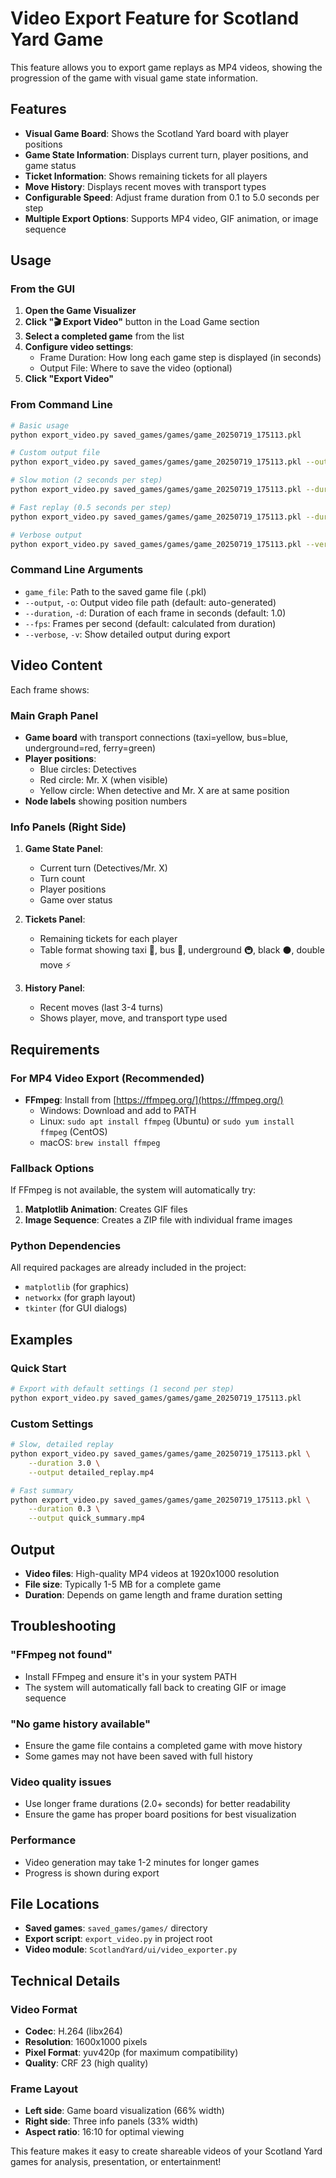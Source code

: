 # Video Export Feature for Scotland Yard Game

This feature allows you to export game replays as MP4 videos, showing the progression of the game with visual game state information.

## Features

- **Visual Game Board**: Shows the Scotland Yard board with player positions
- **Game State Information**: Displays current turn, player positions, and game status
- **Ticket Information**: Shows remaining tickets for all players
- **Move History**: Displays recent moves with transport types
- **Configurable Speed**: Adjust frame duration from 0.1 to 5.0 seconds per step
- **Multiple Export Options**: Supports MP4 video, GIF animation, or image sequence

## Usage

### From the GUI

1. **Open the Game Visualizer**
2. **Click "🎬 Export Video"** button in the Load Game section
3. **Select a completed game** from the list
4. **Configure video settings**:
   - Frame Duration: How long each game step is displayed (in seconds)
   - Output File: Where to save the video (optional)
5. **Click "Export Video"**

### From Command Line

```bash
# Basic usage
python export_video.py saved_games/games/game_20250719_175113.pkl

# Custom output file
python export_video.py saved_games/games/game_20250719_175113.pkl --output my_replay.mp4

# Slow motion (2 seconds per step)
python export_video.py saved_games/games/game_20250719_175113.pkl --duration 2.0

# Fast replay (0.5 seconds per step)
python export_video.py saved_games/games/game_20250719_175113.pkl --duration 0.5 --output fast_replay.mp4

# Verbose output
python export_video.py saved_games/games/game_20250719_175113.pkl --verbose
```

### Command Line Arguments

- `game_file`: Path to the saved game file (.pkl)
- `--output`, `-o`: Output video file path (default: auto-generated)
- `--duration`, `-d`: Duration of each frame in seconds (default: 1.0)
- `--fps`: Frames per second (default: calculated from duration)
- `--verbose`, `-v`: Show detailed output during export

## Video Content

Each frame shows:

### Main Graph Panel
- **Game board** with transport connections (taxi=yellow, bus=blue, underground=red, ferry=green)
- **Player positions**: 
  - Blue circles: Detectives
  - Red circle: Mr. X (when visible)
  - Yellow circle: When detective and Mr. X are at same position
- **Node labels** showing position numbers

### Info Panels (Right Side)
1. **Game State Panel**:
   - Current turn (Detectives/Mr. X)
   - Turn count
   - Player positions
   - Game over status

2. **Tickets Panel**:
   - Remaining tickets for each player
   - Table format showing taxi 🚕, bus 🚌, underground 🚇, black ⚫, double move ⚡

3. **History Panel**:
   - Recent moves (last 3-4 turns)
   - Shows player, move, and transport type used

## Requirements

### For MP4 Video Export (Recommended)
- **FFmpeg**: Install from [https://ffmpeg.org/](https://ffmpeg.org/)
  - Windows: Download and add to PATH
  - Linux: `sudo apt install ffmpeg` (Ubuntu) or `sudo yum install ffmpeg` (CentOS)
  - macOS: `brew install ffmpeg`

### Fallback Options
If FFmpeg is not available, the system will automatically try:
1. **Matplotlib Animation**: Creates GIF files
2. **Image Sequence**: Creates a ZIP file with individual frame images

### Python Dependencies
All required packages are already included in the project:
- `matplotlib` (for graphics)
- `networkx` (for graph layout)
- `tkinter` (for GUI dialogs)

## Examples

### Quick Start
```bash
# Export with default settings (1 second per step)
python export_video.py saved_games/games/game_20250719_175113.pkl
```

### Custom Settings
```bash
# Slow, detailed replay
python export_video.py saved_games/games/game_20250719_175113.pkl \
    --duration 3.0 \
    --output detailed_replay.mp4

# Fast summary
python export_video.py saved_games/games/game_20250719_175113.pkl \
    --duration 0.3 \
    --output quick_summary.mp4
```

## Output

- **Video files**: High-quality MP4 videos at 1920x1000 resolution
- **File size**: Typically 1-5 MB for a complete game
- **Duration**: Depends on game length and frame duration setting

## Troubleshooting

### "FFmpeg not found"
- Install FFmpeg and ensure it's in your system PATH
- The system will automatically fall back to creating GIF or image sequence

### "No game history available"
- Ensure the game file contains a completed game with move history
- Some games may not have been saved with full history

### Video quality issues
- Use longer frame durations (2.0+ seconds) for better readability
- Ensure the game has proper board positions for best visualization

### Performance
- Video generation may take 1-2 minutes for longer games
- Progress is shown during export

## File Locations

- **Saved games**: `saved_games/games/` directory
- **Export script**: `export_video.py` in project root
- **Video module**: `ScotlandYard/ui/video_exporter.py`

## Technical Details

### Video Format
- **Codec**: H.264 (libx264)
- **Resolution**: 1600x1000 pixels
- **Pixel Format**: yuv420p (for maximum compatibility)
- **Quality**: CRF 23 (high quality)

### Frame Layout
- **Left side**: Game board visualization (66% width)
- **Right side**: Three info panels (33% width)
- **Aspect ratio**: 16:10 for optimal viewing

This feature makes it easy to create shareable videos of your Scotland Yard games for analysis, presentation, or entertainment!
